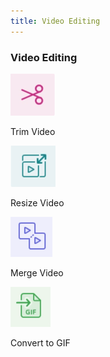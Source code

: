 ```yaml
---
title: Video Editing
---
```


<TextBlock slots="heading" width="100%" theme="light"  alignment="yes"  className="py-0 text-align-left border-right div-p-0 left-content link linking wrapper-comp-editing" />

### Video Editing

<TextBlock slots="image , text" className="edit-text-block"/>

![Trim Video](../images/trim-video.png)

Trim Video

<TextBlock slots="image , text" className="edit-text-block"/>

![Resize Video](../images/resize-video.png)

Resize Video

<TextBlock slots="image , text" className="edit-text-block"/>

![Merge Vedio](../images/merge-video.png)

Merge Video

<TextBlock slots="image , text" className="edit-text-block"/>

![Convert to GIF](../images/convert-to-gif.png)

Convert to GIF